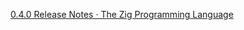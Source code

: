 [0.4.0 Release Notes · The Zig Programming Language](https://ziglang.org/download/0.4.0/release-notes.html)
